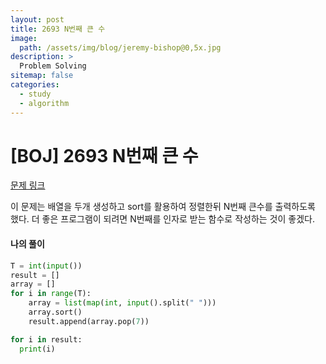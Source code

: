 ```yaml
---
layout: post
title: 2693 N번째 큰 수
image:
  path: /assets/img/blog/jeremy-bishop@0,5x.jpg
description: >
  Problem Solving
sitemap: false
categories:
  - study
  - algorithm
---
```


# [BOJ] 2693 N번째 큰 수

[문제 링크](boj.kr/2693)

이 문제는 배열을 두개 생성하고 sort를 활용하여 정렬한뒤 N번째 큰수를 출력하도록 했다.
더 좋은 프로그램이 되려면 N번째를 인자로 받는 함수로 작성하는 것이 좋겠다.

#### 나의 풀이

```python
T = int(input())
result = []
array = []
for i in range(T):
    array = list(map(int, input().split(" ")))
    array.sort()
    result.append(array.pop(7))

for i in result:
  print(i)
```
